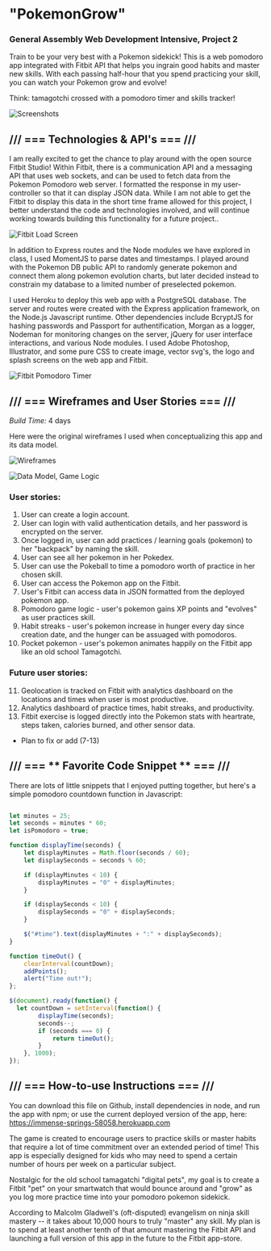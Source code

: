 # "PokemonGrow"  
### General Assembly Web Development Intensive, Project 2

Train to be your very best with a Pokemon sidekick! This is a web pomodoro app integrated with Fitbit API that helps you ingrain good habits and master new skills. With each passing half-hour that you spend practicing your skill, you can watch your Pokemon grow and evolve!

Think: tamagotchi crossed with a pomodoro timer and skills tracker!

![Screenshots](https://github.com/kaizenagility/PokemonGrow/blob/master/wireframes/screenshots/allScreens.jpg "Screenshots of My App")



## /// === **Technologies & API's** === ///

I am really excited to get the chance to play around with the open source Fitbit Studio! Within Fitbit, there is a communication API and a messaging API that uses web sockets, and can be used to fetch data from the Pokemon Pomodoro web server. I formatted the response in my user-controller so that it can display JSON data. While I am not able to get the Fitbit to display this data in the short time frame allowed for this project, I better understand the code and technologies involved, and will continue working towards building this functionality for a future project..

![Fitbit Load Screen](https://github.com/kaizenagility/PokemonGrow/blob/master/wireframes/myfitbitapp_loadscreen.jpg "Fitbit App Load Screen")

In addition to Express routes and the Node modules we have explored in class, I used MomentJS to parse dates and timestamps. I played around with the Pokemon DB public API to randomly generate pokemon and connect them along pokemon evolution charts, but later decided instead to constrain my database to a limited number of preselected pokemon.

I used Heroku to deploy this web app with a PostgreSQL database. The server and routes were created with the Express application framework, on the Node.js Javascript runtime. Other dependencies include BcryptJS for hashing passwords and Passport for authentification, Morgan as a logger, Nodeman for monitoring changes on the server, jQuery for user interface interactions, and various Node modules. I used Adobe Photoshop, Illustrator, and some pure CSS to create image, vector svg's, the logo and splash screens on the web app and Fitbit.

![Fitbit Pomodoro Timer](https://github.com/kaizenagility/PokemonGrow/blob/master/wireframes/fitbitapp_spinningtimer.jpg "Fitbit Spinning Pomodoro TImer")




## /// === **Wireframes and User Stories** === ///

_Build Time:_ 4 days 

Here were the original wireframes I used when conceptualizing this app and its data model.

![Wireframes](https://github.com/kaizenagility/PokemonGrow/blob/master/wireframes/wireframes/wireframe.jpg "Wireframe")

![Data Model, Game Logic](https://github.com/kaizenagility/PokemonGrow/blob/master/wireframes/wireframes/data_model.jpg "Data Model, Game Logic")

### User stories:

  1. User can create a login account.
  2. User can login with valid authentication details, and her password is encrypted on the server.
  3. Once logged in, user can add practices / learning goals (pokemon) to her "backpack" by naming the skill.
  4. User can see all her pokemon in her Pokedex.
  5. User can use the Pokeball to time a pomodoro worth of practice in her chosen skill.
  6. User can access the Pokemon app on the Fitbit.
  7. User's Fitbit can access data in JSON formatted from the deployed pokemon app.
  8. Pomodoro game logic - user's pokemon gains XP points and "evolves" as user practices skill. 
  9. Habit streaks - user's pokemon increase in hunger every day since creation date, and the hunger can be assuaged with pomodoros.
  10. Pocket pokemon - user's pokemon animates happily on the Fitbit app like an old school Tamagotchi.
 
### Future user stories:
  11. Geolocation is tracked on Fitbit with analytics dashboard on the locations and times when user is most productive.
  12. Analytics dashboard of practice times, habit streaks, and productivity.
  13. Fitbit exercise is logged directly into the Pokemon stats with heartrate, steps taken, calories burned, and other sensor data.


* Plan to fix or add (7-13)



## /// === ** Favorite Code Snippet ** === ///

There are lots of little snippets that I enjoyed putting together, but here's a simple pomodoro countdown function in Javascript:

```javascript

let minutes = 25;
let seconds = minutes * 60;
let isPomodoro = true;

function displayTime(seconds) {
    let displayMinutes = Math.floor(seconds / 60);
    let displaySeconds = seconds % 60;

    if (displayMinutes < 10) {
        displayMinutes = "0" + displayMinutes;
    }

    if (displaySeconds < 10) {
        displaySeconds = "0" + displaySeconds;
    }

    $("#time").text(displayMinutes + ":" + displaySeconds);
}

function timeOut() {
    clearInterval(countDown);
    addPoints();
    alert("Time out!");
};

$(document).ready(function() {
  let countDown = setInterval(function() {
        displayTime(seconds);
        seconds--;
        if (seconds === 0) {
            return timeOut();
        }
    }, 1000);
});

```



## /// === **How-to-use Instructions** === ///

You can download this file on Github, install dependencies in node, and run the app with npm; or use the current deployed version of the app, here:
https://immense-springs-58058.herokuapp.com

The game is created to encourage users to practice skills or master habits that require a lot of time commitment over an extended period of time! This app is especially designed for kids who may need to spend a certain number of hours per week on a particular subject. 

Nostalgic for the old school tamagatchi "digital pets", my goal is to create a Fitbit "pet" on your smartwatch that would bounce around and "grow" as you log more practice time into your pomodoro pokemon sidekick. 

According to Malcolm Gladwell's (oft-disputed) evangelism on ninja skill mastery -- it takes about 10,000 hours to truly "master" any skill. My plan is to spend at least another tenth of that amount mastering the Fitbit API and launching a full version of this app in the future to the Fitbit app-store.
